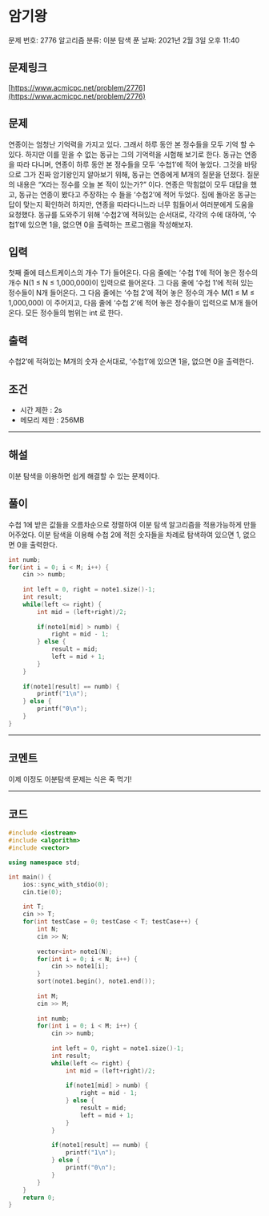 # 암기왕

문제 번호: 2776
알고리즘 분류: 이분 탐색
푼 날짜: 2021년 2월 3일 오후 11:40

## 문제링크

[https://www.acmicpc.net/problem/2776](https://www.acmicpc.net/problem/2776)

## 문제

연종이는 엄청난 기억력을 가지고 있다. 그래서 하루 동안 본 정수들을 모두 기억 할 수 있다. 하지만 이를 믿을 수 없는 동규는 그의 기억력을 시험해 보기로 한다. 동규는 연종을 따라 다니며, 연종이 하루 동안 본 정수들을 모두 ‘수첩1’에 적어 놓았다. 그것을 바탕으로 그가 진짜 암기왕인지 알아보기 위해, 동규는 연종에게 M개의 질문을 던졌다. 질문의 내용은 “X라는 정수를 오늘 본 적이 있는가?” 이다. 연종은 막힘없이 모두 대답을 했고, 동규는 연종이 봤다고 주장하는 수 들을 ‘수첩2’에 적어 두었다. 집에 돌아온 동규는 답이 맞는지 확인하려 하지만, 연종을 따라다니느라 너무 힘들어서 여러분에게 도움을 요청했다. 동규를 도와주기 위해 ‘수첩2’에 적혀있는 순서대로, 각각의 수에 대하여, ‘수첩1’에 있으면 1을, 없으면 0을 출력하는 프로그램을 작성해보자.

## 입력

첫째 줄에 테스트케이스의 개수 T가 들어온다. 다음 줄에는 ‘수첩 1’에 적어 놓은 정수의 개수 N(1 ≤ N ≤ 1,000,000)이 입력으로 들어온다. 그 다음 줄에 ‘수첩 1’에 적혀 있는 정수들이 N개 들어온다. 그 다음 줄에는 ‘수첩 2’에 적어 놓은 정수의 개수 M(1 ≤ M ≤ 1,000,000) 이 주어지고, 다음 줄에 ‘수첩 2’에 적어 놓은 정수들이 입력으로 M개 들어온다. 모든 정수들의 범위는 int 로 한다.

## 출력

수첩2’에 적혀있는 M개의 숫자 순서대로, ‘수첩1’에 있으면 1을, 없으면 0을 출력한다.

## 조건

- 시간 제한 : 2s
- 메모리 제한 : 256MB

---

## 해설

이분 탐색을 이용하면 쉽게 해결할 수 있는 문제이다.

## 풀이

수첩 1에 받은 값들을 오름차순으로 정렬하여 이분 탐색 알고리즘을 적용가능하게 만들어주었다. 이분 탐색을 이용해 수첩 2에 적힌 숫자들을 차례로 탐색하여 있으면 1, 없으면 0을 출력한다.

```cpp
int numb;
for(int i = 0; i < M; i++) {
    cin >> numb;
    
    int left = 0, right = note1.size()-1;
    int result;
    while(left <= right) {
        int mid = (left+right)/2;
        
        if(note1[mid] > numb) {
            right = mid - 1;
        } else {
            result = mid;
            left = mid + 1;
        }
    }
    
    if(note1[result] == numb) {
        printf("1\n");
    } else {
        printf("0\n");
    }
}
```

---

## 코멘트

이제 이정도 이분탐색 문제는 식은 죽 먹기!

---

## 코드

```cpp
#include <iostream>
#include <algorithm>
#include <vector>

using namespace std;

int main() {
    ios::sync_with_stdio(0);
    cin.tie(0);
    
    int T;
    cin >> T;
    for(int testCase = 0; testCase < T; testCase++) {
        int N;
        cin >> N;
        
        vector<int> note1(N);
        for(int i = 0; i < N; i++) {
            cin >> note1[i];
        }
        sort(note1.begin(), note1.end());
        
        int M;
        cin >> M;
        
        int numb;
        for(int i = 0; i < M; i++) {
            cin >> numb;
            
            int left = 0, right = note1.size()-1;
            int result;
            while(left <= right) {
                int mid = (left+right)/2;
                
                if(note1[mid] > numb) {
                    right = mid - 1;
                } else {
                    result = mid;
                    left = mid + 1;
                }
            }
            
            if(note1[result] == numb) {
                printf("1\n");
            } else {
                printf("0\n");
            }
        }
    }
    return 0;
}
```